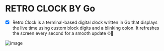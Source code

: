 # RETRO CLOCK BY Go


- [X] Retro Clock is a terminal-based digital clock written in Go that displays the live time using custom block digits and a blinking colon. It refreshes the screen every second for a smooth update ⏰🚀



![image](https://github.com/user-attachments/assets/4d1a343f-1f3d-42ac-8955-e5437e4c3f32)
